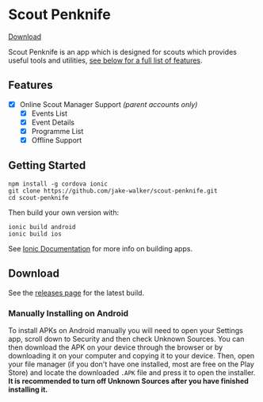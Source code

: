 # Scout Penknife

[Download](#download)

Scout Penknife is an app which is designed for scouts which provides useful tools and utilities, [see below for a full list of features](#features).

## Features

- [x] Online Scout Manager Support *(parent accounts only)*
  - [x] Events List
  - [x] Event Details
  - [x] Programme List
  - [x] Offline Support

## Getting Started

```
npm install -g cordova ionic
git clone https://github.com/jake-walker/scout-penknife.git
cd scout-penknife
```

Then build your own version with:

```
ionic build android
ionic build ios
```

See [Ionic Documentation](https://ionicframework.com/docs/intro/deploying/) for more info on building apps.

## Download

See the [releases page](https://github.com/jake-walker/scout-penknife/releases/) for the latest build.

### Manually Installing on Android

To install APKs on Android manually you will need to open your Settings app, scroll down to Security and then check Unknown Sources. You can then download the APK on your device through the browser or by downloading it on your computer and copying it to your device. Then, open your file manager (if you don't have one installed, most are free on the Play Store) and locate the downloaded `.APK` file and press it to open the installer. **It is recommended to turn off Unknown Sources after you have finished installing it.**
